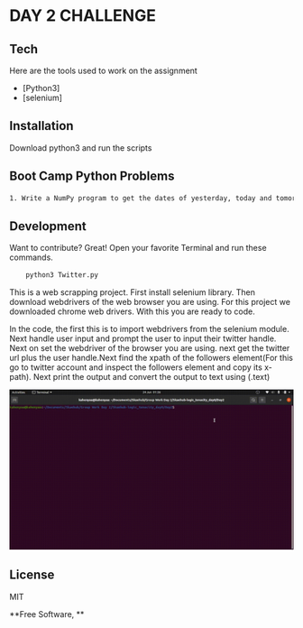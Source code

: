 # DAY 2 CHALLENGE
## Tech

Here are the tools used to work on the assignment

- [Python3]
- [selenium]


## Installation
Download python3 and run the scripts

## Boot Camp Python Problems

```sh
1. Write a NumPy program to get the dates of yesterday, today and tomorrow.Python Web Scraping: Write a Python program to get the number of followers of a given twitter account.
```

## Development

Want to contribute? Great!
Open your favorite Terminal and run these commands.

```sh
    python3 Twitter.py
```



This is a web scrapping project.
First install selenium library. 
Then download webdrivers of the web browser you are using.
For this project we downloaded chrome web drivers.
With this you are ready to code. 

In the code, the first this is to import webdrivers from the selenium module.
Next handle user input and prompt the user to input their twitter handle. 
Next on set the webdriver of the browser you are using. 
next get the twitter url plus the user handle.Next find the xpath of the followers element(For this go to twitter account and inspect the followers element and copy its x-path).
Next print the output and convert the output to text using (.text)


<img src="Logic Tenacity.gif">

## License

MIT

**Free Software, **


